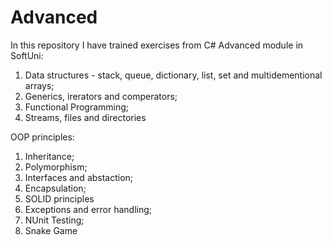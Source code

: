 # Advanced

In this repository I have trained exercises from C# Advanced module in SoftUni:
1) Data structures - stack, queue, dictionary, list, set and multidementional arrays;
2) Generics, irerators and comperators;
3) Functional Programming;
4) Streams, files and directories

OOP principles:
1) Inheritance;
2) Polymorphism;
3) Interfaces and abstaction;
4) Encapsulation;
5) SOLID principles
6) Exceptions and error handling;
7) NUnit Testing;
8) Snake Game
